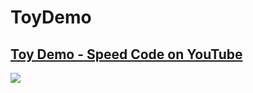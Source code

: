 # ToyDemo

## [Toy Demo - Speed Code on YouTube](https://youtu.be/yhQ0QZb5YWw)
![](CookeryApp_SwiftUI/Resources/banner.png)
